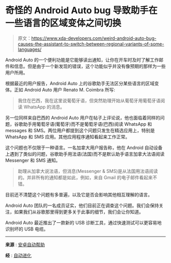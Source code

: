 # 奇怪的 Android Auto bug 导致助手在一些语言的区域变体之间切换

> 原文：<https://www.xda-developers.com/weird-android-auto-bug-causes-the-assistant-to-switch-between-regional-variants-of-some-languages/>

Android Auto 的一个便利功能是它能够读出通知，让你在开车时及时了解工作邮件和信息。但是由于一个新发现的错误，这个功能似乎并没有像预期的那样为一些用户所用。

根据最近的用户报告，Android Auto 上的谷歌助手无法区分某些语言的区域变体。正如 Android Auto 用户 Renato M. Coimbra 所写:

> 我住在巴西，我在这里说葡萄牙语，但突然助理开始从葡萄牙用葡萄牙语阅读 WhatsApp 的消息。

另一位同样来自巴西的 Android Auto 用户在帖子上评论说，他也面临着同样的问题，谷歌助手用葡萄牙语(葡萄牙)而不是葡萄牙语(巴西)阅读 WhatsApp 和 messages 和 SMS。两位用户都提到这个问题只发生在精选应用上，特别是 WhatsApp 和 SMS 应用。其他应用程序通知看起来工作正常。

这个问题也不仅限于一种语言。一名加拿大用户报告称，他在 Android 自动设备上遇到了类似的问题，谷歌助手用法语(法国)而不是默认助手语言加拿大法语阅读 Messenger 和 SMS 通知。

> 助理从加拿大说法语，但消息(Messenger & SMS)是从法国用法语阅读的。并非所有的通知都是如此，例如，来自 Gmail 的电子邮件看起来不错。

目前还不清楚这个问题有多普遍，以及它是否会影响其他相互理解的语言。

Android Auto 团队的一名成员证实，他们目前正在调查这个问题。我们会保持关注，如果我们从谷歌那里得到更多关于此事的细节，我们会让你知道。

Android Auto 最近推出了一款新的 USB 诊断工具，通过快速测试可以更容易地识别坏的 USB 电缆。

* * *

**来源** : [安卓自动帮助](https://support.google.com/androidauto/thread/154385533/how-to-change-the-language-inside-whatsapp?hl=en)

**经** : [自动进化](https://www.autoevolution.com/news/good-luck-explaining-why-android-auto-suddenly-speaks-another-language-185470.html#)